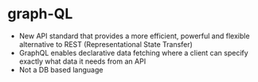 # graph-QL

- New API standard that provides a more efficient, powerful and flexible alternative to REST (Representational State Transfer)
- GraphQL enables declarative data fetching where a client can specify exactly what data it needs from an API
- Not a DB based language
